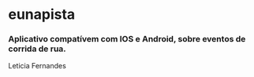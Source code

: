 # eunapista

### Aplicativo compatívem com IOS e Android, sobre eventos de corrida de rua.

Leticia Fernandes
